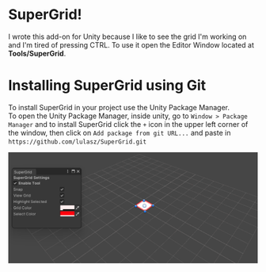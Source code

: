 # SuperGrid!
I wrote this add-on for Unity because I like to see the grid I'm working on and I'm tired of pressing CTRL. 
To use it open the Editor Window located at **Tools/SuperGrid**.

# Installing SuperGrid using Git
To install SuperGrid in your project use the Unity Package Manager.  
To open the Unity Package Manager, inside unity, go to `Window > Package Manager` and to install SuperGrid click the `+` icon in the upper left corner of the window, then click on `Add package from git URL...` and paste in `https://github.com/lulasz/SuperGrid.git`

![](.docs/screenshot01.png)
